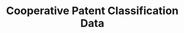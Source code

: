 ---
layout: default
bigquery: https://console.cloud.google.com/bigquery?p=patents-public-data&d=cpc&page=dataset
citation: '“Cooperative Patent Classification” by the EPO and USPTO, for public use. '
contributors: EPO, USPTO
cost: None
description: Cooperative Patent Classification Data contains the scheme and definitions
  of the Cooperative Patent Classification system for classifying patent documents.
  The CPC is the result of a partnership between the EPO and the USPTO in their joint
  effort to develop a common, internationally compatible classification system for
  technical documents, in particular patent publications, which will be used by both
  offices in the patent granting process
documentation: https://www.cooperativepatentclassification.org/cpcSchemeAndDefinitions
last_edit: 04/10/2022, 19:53:05
location: https://www.cooperativepatentclassification.org/index
maintained_by: USPTO, EPO
schema_fields:
- residualReferences
- children
- limitingReferences
- residual_references
- applicationReferences
- childGroups
- application_references
- title_full
- level
- symbol
- ipc_concordant
- parents
- status
- date_revised
- not_allocatable
- dateRevised
- notAllocatable
- synonyms
- titlePart
- definition
- informativeReferences
- informative_references
- limiting_references
- titleFull
- breakdown_code
- breakdownCode
- sizeCache
- child_groups
- ipcConcordant
- additional_only
- title_part
- glossary
shortname: cooperative_patent_classification
tags:
- patents
- science
title: Cooperative Patent Classification Data
uuid: 984374a7-16e9-4b35-9445-458daceb01bf
---
